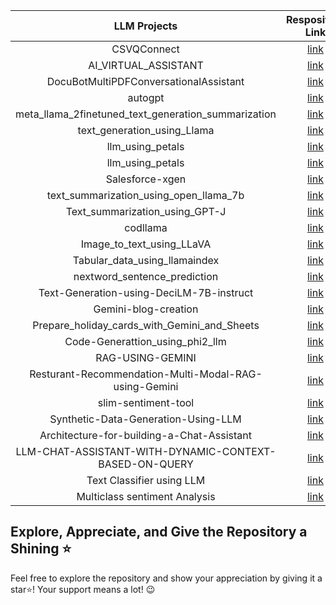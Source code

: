 | LLM Projects  |Respository Link   |
| :------------: | :------------: |
|CSVQConnect   | [link ](https://github.com/Sakil786/CSVQConnect "link ") |
| AI_VIRTUAL_ASSISTANT  | [link](https://github.com/Sakil786/AI_VIRTUAL_ASSISTANT "link")|
|  DocuBotMultiPDFConversationalAssistant | [link](https://github.com/Sakil786/DocuBotMultiPDFConversationalAssistant "link")  |
|  autogpt |  [link ](https://github.com/Sakil786/autogpt "link ")|
|  meta_llama_2finetuned_text_generation_summarization | [link](https://github.com/Sakil786/-meta_llama_2finetuned_text_generation_summarization "link")  |
| text_generation_using_Llama|[ link](https://github.com/Sakil786/text_generation_using_Llama-2/tree/main " link") |
| llm_using_petals|[link](https://github.com/Sakil786/llm_using_petals "link") |
| llm_using_petals|[link](https://github.com/Sakil786/llm_using_petals "link") |
| Salesforce-xgen|[link](https://github.com/Sakil786/Salesforce-xgen "link")|
| text_summarization_using_open_llama_7b|[link](https://github.com/Sakil786/text_summarization_using_open_llama_7b "link")|
| Text_summarization_using_GPT-J|[link](https://github.com/Sakil786/Text_summarization_using_GPT-J "link")|
| codllama  | [ link](https://github.com/Sakil786/codllama " link") |
| Image_to_text_using_LLaVA  | [ link](https://github.com/Sakil786/Image_to_text_using_LLaVA/tree/main " link") |
| Tabular_data_using_llamaindex  | [ link](https://github.com/Sakil786/Tabular_data_using_llamaindex " link") |
| nextword_sentence_prediction  | [ link](https://github.com/Sakil786/nextword_sentence_prediction " link") |
| Text-Generation-using-DeciLM-7B-instruct  | [ link](https://github.com/Sakil786/Text-Generation-using-DeciLM-7B-instruct " link") |
| Gemini-blog-creation  | [ link](https://github.com/Sakil786/Gemini-blog-creation/tree/main " link") |
| Prepare_holiday_cards_with_Gemini_and_Sheets  | [ link](https://github.com/Sakil786/Prepare_holiday_cards_with_Gemini_and_Sheets/tree/main " link") |
| Code-Generattion_using_phi2_llm  | [ link](https://github.com/Sakil786/Code-Generattion_using_phi2_llm " link") |
| RAG-USING-GEMINI  | [ link](https://github.com/Sakil786/RAG-USING-GEMINI " link") |
| Resturant-Recommendation-Multi-Modal-RAG-using-Gemini  | [ link](https://github.com/Sakil786/Resturant-Recommendation-Multi-Modal-RAG-using-Gemini " link") |
| slim-sentiment-tool  | [ link](https://github.com/Sakil786/slim-sentiment-tool " link") |
| Synthetic-Data-Generation-Using-LLM  | [ link](https://github.com/Sakil786/Corporate-Presentations-Synthetic-Data-Generation-Using-LLM " link") |
| Architecture-for-building-a-Chat-Assistant | [ link](https://github.com/Sakil786/Design-an-Architecture-for-building-a-Chat-Assistant-for-an-ecommerce-platform " link") |
| LLM-CHAT-ASSISTANT-WITH-DYNAMIC-CONTEXT-BASED-ON-QUERY | [ link](https://github.com/Sakil786/LLM-CHAT-ASSISTANT-WITH-DYNAMIC-CONTEXT-BASED-ON-QUERY " link") |
| Text Classifier using LLM | [ link](https://github.com/Sakil786/AI-Powered-Text-Classifier-Harnessing-Large-Language-Models-for-Precise-Data-Categorization " link") |
| Multiclass sentiment Analysis | [ link](https://github.com/Sakil786/multi-class-sentiment-analysis-model-using-LLM " link") |

## Explore, Appreciate, and Give the Repository a Shining ⭐
Feel free to explore the repository and show your appreciation by giving it a star⭐! Your support means a lot! 😉
